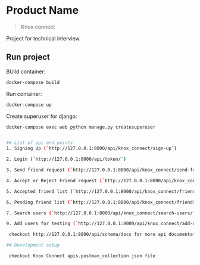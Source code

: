 # Product Name
> Knox connect

Project for technical interview.

## Run project

BUild container:

```sh
docker-compose build
```

Run container:

```sh
docker-compose up
```

Create superuser for django:

```sh
docker-compose exec web python manage.py createsuperuser


## List of api end_points
1. Signing Up (`http://127.0.0.1:8000/api/knox_connect/sign-up`)

2. Login (`http://127.0.0.1:8000/api/token/`)

3. Send friend request (`http://127.0.0.1:8000/api/knox_connect/send-friend-request`)

4. Accept or Reject Friend request (`http://127.0.0.1:8000/api/knox_connect/respond-on-request/<str:pk>`)

5. Accepted friend list (`http://127.0.0.1:8000/api/knox_connect/friends-list/Accepted`)

6. Pending friend list (`http://127.0.0.1:8000/api/knox_connect/friends-list/Pending`)

7. Search users (`http://127.0.0.1:8000/api/knox_connect/search-users/?q=a`)

9. Add users for testing (`http://127.0.0.1:8000/api/knox_connect/add-users-for-testing`)

 checkout http://127.0.0.1:8000/api/schema/docs for more api documentation

## Development setup

 checkout Knox Connect apis.postman_collection.json file

